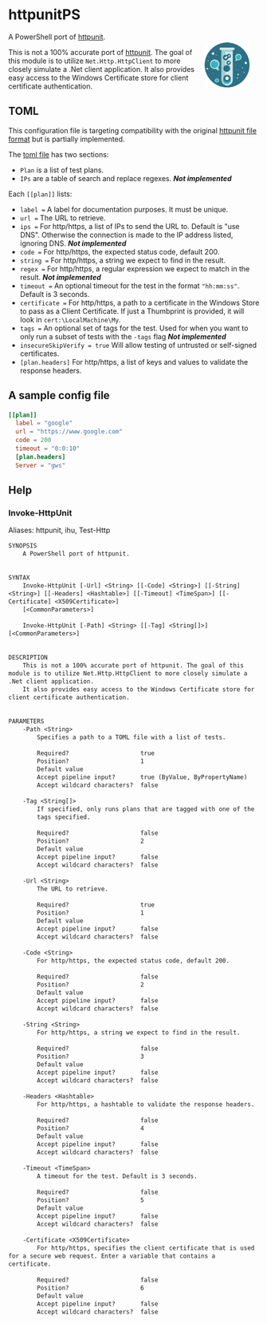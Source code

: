 # httpunitPS

<img src="httpunitps_small.png" style="float:right;width:90px;height:90px;padding:20px"/>

A PowerShell port of [httpunit](https://github.com/StackExchange/httpunit).

This is not a 100% accurate port of [httpunit](https://github.com/StackExchange/httpunit).
The goal of this module is to utilize `Net.Http.HttpClient` to more closely simulate a .Net client application.
It also provides easy access to the Windows Certificate store for client certificate authentication.

## TOML

This configuration file is targeting compatibility with the original [httpunit file format](https://github.com/StackExchange/httpunit/tree/master#toml) but is partially implemented.

The [toml file](https://github.com/toml-lang/toml) has two sections:

- `Plan` is a list of test plans.
- `IPs` are a table of search and replace regexes. **_Not implemented_**

Each `[[plan]]` lists:

- `label =` A label for documentation purposes. It must be unique.
- `url =` The URL to retrieve.
- `ips =` For http/https, a list of IPs to send the URL to. Default is "use DNS". Otherwise the connection is made to the IP address listed, ignoring DNS. **_Not implemented_**
- `code =` For http/https, the expected status code, default 200.
- `string =` For http/https, a string we expect to find in the result.
- `regex =` For http/https, a regular expression we expect to match in the result. **_Not implemented_**
- `timeout =` An optional timeout for the test in the format `"hh:mm:ss"`. Default is 3 seconds.
- `certificate =` For http/https, a path to a certificate in the Windows Store to pass as a Client Certificate. If just a Thumbprint is provided, it will look in `cert:\LocalMachine\My`.
- `tags =` An optional set of tags for the test. Used for when you want to only run a subset of tests with the `-tags` flag **_Not implemented_**
- `insecureSkipVerify = true` Will allow testing of untrusted or self-signed certificates.
- `[plan.headers]` For http/https, a list of keys and values to validate the response headers.

## A sample config file

```toml
[[plan]]
  label = "google"
  url = "https://www.google.com"
  code = 200
  timeout = "0:0:10"
  [plan.headers]
  Server = "gws"
```

## Help

### Invoke-HttpUnit

Aliases: httpunit, ihu, Test-Http

```text
SYNOPSIS
    A PowerShell port of httpunit.


SYNTAX
    Invoke-HttpUnit [-Url] <String> [[-Code] <String>] [[-String] <String>] [[-Headers] <Hashtable>] [[-Timeout] <TimeSpan>] [[-Certificate] <X509Certificate>]
    [<CommonParameters>]

    Invoke-HttpUnit [-Path] <String> [[-Tag] <String[]>] [<CommonParameters>]


DESCRIPTION
    This is not a 100% accurate port of httpunit. The goal of this module is to utilize Net.Http.HttpClient to more closely simulate a .Net client application.
    It also provides easy access to the Windows Certificate store for client certificate authentication.


PARAMETERS
    -Path <String>
        Specifies a path to a TOML file with a list of tests.

        Required?                    true
        Position?                    1
        Default value
        Accept pipeline input?       true (ByValue, ByPropertyName)
        Accept wildcard characters?  false

    -Tag <String[]>
        If specified, only runs plans that are tagged with one of the
        tags specified.

        Required?                    false
        Position?                    2
        Default value
        Accept pipeline input?       false
        Accept wildcard characters?  false

    -Url <String>
        The URL to retrieve.

        Required?                    true
        Position?                    1
        Default value
        Accept pipeline input?       false
        Accept wildcard characters?  false

    -Code <String>
        For http/https, the expected status code, default 200.

        Required?                    false
        Position?                    2
        Default value
        Accept pipeline input?       false
        Accept wildcard characters?  false

    -String <String>
        For http/https, a string we expect to find in the result.

        Required?                    false
        Position?                    3
        Default value
        Accept pipeline input?       false
        Accept wildcard characters?  false

    -Headers <Hashtable>
        For http/https, a hashtable to validate the response headers.

        Required?                    false
        Position?                    4
        Default value
        Accept pipeline input?       false
        Accept wildcard characters?  false

    -Timeout <TimeSpan>
        A timeout for the test. Default is 3 seconds.

        Required?                    false
        Position?                    5
        Default value
        Accept pipeline input?       false
        Accept wildcard characters?  false

    -Certificate <X509Certificate>
        For http/https, specifies the client certificate that is used for a secure web request. Enter a variable that contains a certificate.

        Required?                    false
        Position?                    6
        Default value
        Accept pipeline input?       false
        Accept wildcard characters?  false
```
